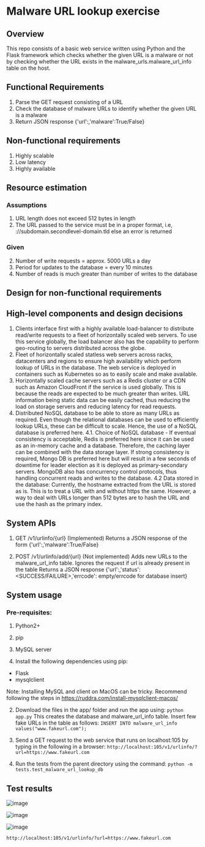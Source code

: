 # Malware URL lookup exercise

## Overview
This repo consists of a basic web service written using Python and the Flask framework which checks whether the given URL is
a malware or not by checking whether the URL exists in the malware_urls.malware_url_info table on the host.

## Functional Requirements
1. Parse the GET request consisting of a URL
2. Check the database of malware URLs to identify whether the given URL is a malware
3. Return JSON response {'url':<url>,'malware':True/False}

## Non-functional requirements
1. Highly scalable
2. Low latency
3. Highly available

## Resource estimation

### Assumptions
1. URL length does not exceed 512 bytes in length
2. The URL passed to the service must be in a proper format, i.e,
<protocol>://subdomain.secondlevel-domain.tld else an error is returned

### Given
2. Number of write requests = approx. 5000 URLs a day
3. Period for updates to the database = every 10 minutes
4. Number of reads is much greater than number of writes to the database

## Design for non-functional requirements

## High-level components and design decisions
1. Clients interface first with a highly available load-balancer to distribute read/write requests to a fleet of horizontally scaled web servers. To use this service globally, the load balancer also has the capability to perform geo-routing to servers distributed across the globe.
2. Fleet of horizontally scaled statless web servers across racks, datacenters and regions to ensure high availability which perform lookup of URLs in the database. The web service is deployed in containers such as Kubernetes so as to easily scale and make available.
3. Horizontally scaled cache servers such as a Redis cluster or a CDN such as Amazon CloudFront if the service is used globally. This is because the reads are expected to be much greater than writes. URL information being static data can be easily cached, thus reducing the load on storage servers and reducing latency for read requests.
4. Distributed NoSQL database to be able to store as many URLs as required. Even though the relational databases can be used to efficiently lookup URLs, these can be difficult to scale. Hence, the use of a NoSQL database is preferred here.
	4.1. Choice of NoSQL database - If eventual consistency is acceptable, Redis is preferred here since it can be used as an in-memory cache and a database. Therefore, the caching layer can be combined with the data storage layer. If strong consistency is required, Mongo DB is preferred here but will result in a few seconds of downtime for leader election as it is deployed as primary-secondary servers. MongoDB also has concurrency control protocols, thus handling concurrent reads and writes to the database.
	4.2 Data stored in the database: Currently, the hostname extracted from the URL is stored as is. This is to treat a URL with and without https the same. However, a way to deal with URLs longer than 512 bytes are to hash the URL and use the hash as the primary index.

## System APIs
1. GET /v1/urlinfo/{url} (Implemented)
Returns a JSON response of the form {'url':<url>,'malware':True/False}

2. POST /v1/urlinfo/add/{url} (Not implemented)
Adds new URLs to the malware_url_info table.
Ignores the request if url is already present in the table
Returns a JSON response {'url':<url>,'status':<SUCCESS/FAILURE>,'errcode': empty/errcode for database insert}

## System usage

### Pre-requisites:
1. Python2+
2. pip
3. MySQL server

1. Install the following dependencies using pip:
- Flask
- mysqlclient

Note: Installing MySQL and client on MacOS can be tricky. Recommend following the steps in https://ruddra.com/install-mysqlclient-macos/

2. Download the files in the app/ folder and run the app using:
`python app.py`
This creates the database and malware_url_info table. Insert few fake URLs in the table as follows:
`INSERT INTO malware_url_info values("www.fakeurl.com");`

3. Send a GET request to the web service that runs on localhost:105 by typing in the following in a browser:
`http://localhost:105/v1/urlinfo/?url=https://www.fakeurl.com`

4. Run the tests from the parent directory using the command: `python -m tests.test_malware_url_lookup_db`
	
## Test results
![image](https://user-images.githubusercontent.com/5567652/211223818-f73b305b-b3c4-4386-884c-f323fa755186.png)

![image](https://user-images.githubusercontent.com/5567652/211223842-7190803f-e1c8-4bde-ad73-741c538b2577.png)

![image](https://user-images.githubusercontent.com/5567652/211223859-80cb875c-7fa6-48c9-9283-fe034a2aa9f5.png)


`http://localhost:105/v1/urlinfo/?url=https://www.fakeurl.com`
